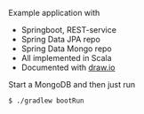 Example application with
- Springboot, REST-service 
- Spring Data JPA repo
- Spring Data Mongo repo 
- All implemented in Scala
- Documented with [draw.io](https://www.draw.io/)

Start a MongoDB and then just run

    $ ./gradlew bootRun